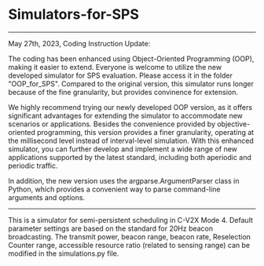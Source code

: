 # Simulators-for-SPS
---------------------------------
May 27th, 2023, Coding Instruction Update:

The coding has been enhanced using Object-Oriented Programming (OOP), making it easier to extend. Everyone is welcome to utilize the new developed simulator for SPS evaluation. Please access it in the folder "OOP_for_SPS". Compared to the original version, this simulator runs longer because of the fine granularity, but provides convinence for extension. 

We highly recommend trying our newly developed OOP version, as it offers significant advantages for extending the simulator to accommodate new scenarios or applications. 
Besides the convenience provided by objective-oriented programming, this version provides a finer granularity, operating at the millisecond level instead of interval-level simulation. With this enhanced simulator, you can further develop and implement a wide range of new applications supported by the latest standard, including both aperiodic and periodic traffic. 

In addition, the new version uses the argparse.ArgumentParser class in Python, which provides a convenient way to parse command-line arguments and options. 

---------------------------------
This is a simulator for semi-persistent scheduling in C-V2X Mode 4.
Default parameter settings are based on the standard for 20Hz beacon broadcasting. 
The transmit power, beacon range, beacon rate, Reselection Counter range, accessible resource ratio (related to sensing range) can be modified in the simulations.py file.


